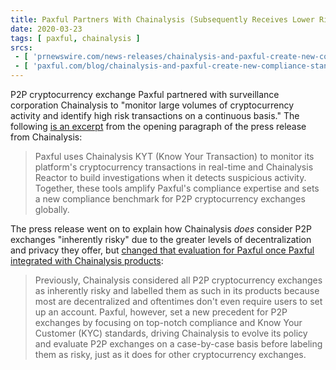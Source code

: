 ```yaml
---
title: Paxful Partners With Chainalysis (Subsequently Receives Lower Risk Rating From Chainalysis)
date: 2020-03-23
tags: [ paxful, chainalysis ]
srcs:
 - [ 'prnewswire.com/news-releases/chainalysis-and-paxful-create-new-compliance-standard-for-peer-to-peer-cryptocurrency-exchanges-301028204.html', 'archive.ph/LlXRk' ]
 - [ 'paxful.com/blog/chainalysis-and-paxful-create-new-compliance-standard-p2p-exchanges/', 'archive.ph/DKBH7' ]
---
```


P2P cryptocurrency exchange Paxful partnered with surveillance corporation
Chainalysis to "monitor large volumes of cryptocurrency activity and identify
high risk transactions on a continuous basis." The following [is an
excerpt](https://archive.ph/LlXRk#selection-4489.221-4489.563) from the opening
paragraph of the press release from Chainalysis:

> Paxful uses Chainalysis KYT (Know Your Transaction) to monitor its platform's
> cryptocurrency transactions in real-time and Chainalysis Reactor to build
> investigations when it detects suspicious activity. Together, these tools
> amplify Paxful's compliance expertise and sets a new compliance benchmark for
> P2P cryptocurrency exchanges globally.

The press release went on to explain how Chainalysis _does_ consider P2P
exchanges "inherently risky" due to the greater levels of decentralization and
privacy they offer, but [changed that evaluation for Paxful once Paxful
integrated with Chainalysis
products](https://archive.ph/LlXRk#selection-4493.0-4493.528):

> Previously, Chainalysis considered all P2P cryptocurrency exchanges as
> inherently risky and labelled them as such in its products because most are
> decentralized and oftentimes don't even require users to set up an account.
> Paxful, however, set a new precedent for P2P exchanges by focusing on
> top-notch compliance and Know Your Customer (KYC) standards, driving
> Chainalysis to evolve its policy and evaluate P2P exchanges on a case-by-case
> basis before labeling them as risky, just as it does for other cryptocurrency
> exchanges.

